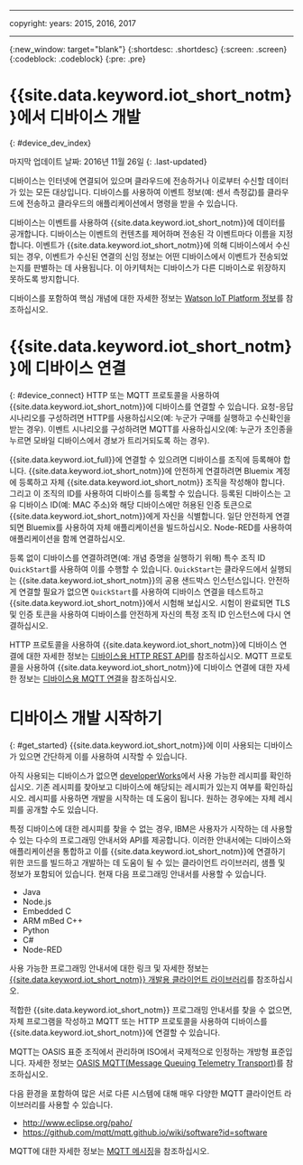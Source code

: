 ----

copyright:
  years: 2015, 2016, 2017

---

{:new_window: target="blank"}
{:shortdesc: .shortdesc}
{:screen: .screen}
{:codeblock: .codeblock}
{:pre: .pre}

# {{site.data.keyword.iot_short_notm}}에서 디바이스 개발
{: #device_dev_index}

마지막 업데이트 날짜: 2016년 11월 26일
{: .last-updated}

디바이스는 인터넷에 연결되어 있으며 클라우드에 전송하거나 이로부터 수신할 데이터가 있는 모든 대상입니다. 디바이스를 사용하여 이벤트 정보(예: 센서 측정값)를 클라우드에 전송하고 클라우드의 애플리케이션에서 명령을 받을 수 있습니다. 

디바이스는 이벤트를 사용하여 {{site.data.keyword.iot_short_notm}}에 데이터를 공개합니다. 디바이스는 이벤트의 컨텐츠를 제어하며 전송된 각 이벤트마다 이름을 지정합니다. 이벤트가 {{site.data.keyword.iot_short_notm}}에 의해 디바이스에서 수신되는 경우, 이벤트가 수신된 연결의 신임 정보는 어떤 디바이스에서 이벤트가 전송되었는지를 판별하는 데 사용됩니다. 이 아키텍처는 디바이스가 다른 디바이스로 위장하지 못하도록 방지합니다. 

디바이스를 포함하여 핵심 개념에 대한 자세한 정보는 [Watson IoT Platform 정보](https://console.ng.bluemix.net/docs/services/IoT/iotplatform_overview.html#watsoniotplatform_importantconcepts)를 참조하십시오. 


# {{site.data.keyword.iot_short_notm}}에 디바이스 연결
{: #device_connect}
HTTP 또는 MQTT 프로토콜을 사용하여 {{site.data.keyword.iot_short_notm}}에 디바이스를 연결할 수 있습니다. 요청-응답 시나리오를 구성하려면 HTTP를 사용하십시오(예: 누군가 구매를 실행하고 수신확인을 받는 경우). 이벤트 시나리오를 구성하려면 MQTT를 사용하십시오(예: 누군가 초인종을 누르면 모바일 디바이스에서 경보가 트리거되도록 하는 경우). 

{{site.data.keyword.iot_full}}에 연결할 수 있으려면 디바이스를 조직에 등록해야 합니다. {{site.data.keyword.iot_short_notm}}에 안전하게 연결하려면 Bluemix 계정에 등록하고 자체 {{site.data.keyword.iot_short_notm}} 조직을 작성해야 합니다. 그리고 이 조직의 ID를 사용하여 디바이스를 등록할 수 있습니다. 등록된 디바이스는 고유 디바이스 ID(예: MAC 주소)와 해당 디바이스에만 허용된 인증 토큰으로 {{site.data.keyword.iot_short_notm}}에게 자신을 식별합니다. 일단 안전하게 연결되면 Bluemix를 사용하여 자체 애플리케이션을 빌드하십시오. Node-RED를 사용하여 애플리케이션을 함께 연결하십시오. 

등록 없이 디바이스를 연결하려면(예: 개념 증명을 실행하기 위해) 특수 조직 ID `QuickStart`를 사용하여 이를 수행할 수 있습니다. `QuickStart`는 클라우드에서 실행되는 {{site.data.keyword.iot_short_notm}}의 공용 샌드박스 인스턴스입니다. 안전하게 연결할 필요가 없으면 `QuickStart`를 사용하여 디바이스 연결을 테스트하고 {{site.data.keyword.iot_short_notm}}에서 시험해 보십시오. 시험이 완료되면 TLS 및 인증 토큰을 사용하여 디바이스를 안전하게 자신의 특정 조직 ID 인스턴스에 다시 연결하십시오. 

HTTP 프로토콜을 사용하여 {{site.data.keyword.iot_short_notm}}에 디바이스 연결에 대한 자세한 정보는 [디바이스용 HTTP REST API](https://console.ng.bluemix.net/docs/services/IoT/devices/api.html)를 참조하십시오.
MQTT 프로토콜을 사용하여 {{site.data.keyword.iot_short_notm}}에 디바이스 연결에 대한 자세한 정보는 [디바이스용 MQTT 연결](https://console.ng.bluemix.net/docs/services/IoT/devices/mqtt.html)을 참조하십시오. 

# 디바이스 개발 시작하기
{: #get_started}
{{site.data.keyword.iot_short_notm}}에 이미 사용되는 디바이스가 있으면 간단하게 이를 사용하여 시작할 수 있습니다. 

아직 사용되는 디바이스가 없으면 [developerWorks](https://developer.ibm.com/recipes/)에서 사용 가능한 레시피를 확인하십시오. 기존 레시피를 찾아보고 디바이스에 해당되는 레시피가 있는지 여부를 확인하십시오. 레시피를 사용하면 개발을 시작하는 데 도움이 됩니다. 원하는 경우에는 자체 레시피를 공개할 수도 있습니다. 

특정 디바이스에 대한 레시피를 찾을 수 없는 경우, IBM은 사용자가 시작하는 데 사용할 수 있는 다수의 프로그래밍 안내서와 API를 제공합니다. 이러한 안내서에는 디바이스와 애플리케이션을 통합하고 이를 {{site.data.keyword.iot_short_notm}}에 연결하기 위한 코드를 빌드하고 개발하는 데 도움이 될 수 있는 클라이언트 라이브러리, 샘플 및 정보가 포함되어 있습니다. 현재 다음 프로그래밍 안내서를 사용할 수 있습니다. 

- Java
- Node.js
- Embedded C
- ARM mBed C++
- Python
- C#
- Node-RED

사용 가능한  프로그래밍 안내서에 대한 링크 및 자세한 정보는 [{{site.data.keyword.iot_short_notm}} 개발용 클라이언트 라이브러리](../iot_platform_client_lib.html)를 참조하십시오. 

적합한 {{site.data.keyword.iot_short_notm}} 프로그래밍 안내서를 찾을 수 없으면, 자체 프로그램을 작성하고 MQTT 또는 HTTP 프로토콜을 사용하여 디바이스를 {{site.data.keyword.iot_short_notm}}에 연결할 수 있습니다. 

MQTT는 OASIS 표준 조직에서 관리하며 ISO에서 국제적으로 인정하는 개방형 표준입니다. 자세한 정보는 [OASIS MQTT(Message Queuing Telemetry Transport)](https://www.oasis-open.org/committees/tc_home.php?wg_abbrev=mqtt)를 참조하십시오. 

다음 환경을 포함하여 많은 서로 다른 시스템에 대해 매우 다양한 MQTT 클라이언트 라이브러리를 사용할 수 있습니다. 
- http://www.eclipse.org/paho/
- https://github.com/mqtt/mqtt.github.io/wiki/software?id=software

MQTT에 대한 자세한 정보는 [MQTT 메시징](https://console.ng.bluemix.net/docs/services/IoT/reference/mqtt/index.html?pos=3)을 참조하십시오. 

